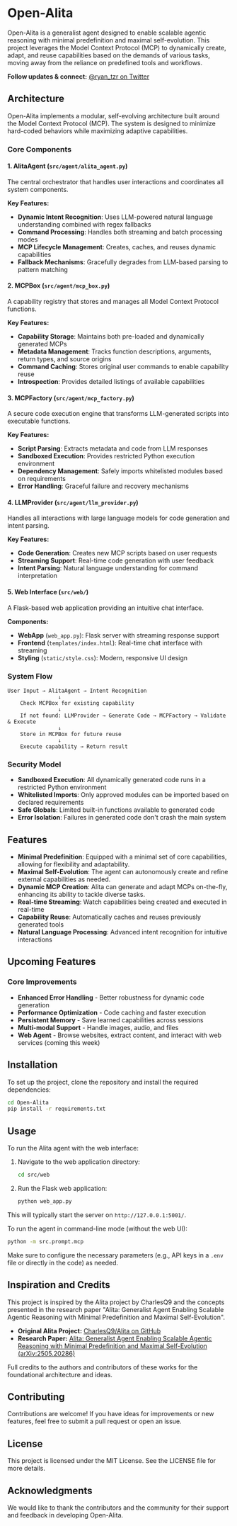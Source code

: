 # Open-Alita

Open-Alita is a generalist agent designed to enable scalable agentic reasoning with minimal predefinition and maximal self-evolution. This project leverages the Model Context Protocol (MCP) to dynamically create, adapt, and reuse capabilities based on the demands of various tasks, moving away from the reliance on predefined tools and workflows.

**Follow updates & connect:** [@ryan_tzr on Twitter](https://x.com/ryan_tzr)

## Architecture

Open-Alita implements a modular, self-evolving architecture built around the Model Context Protocol (MCP). The system is designed to minimize hard-coded behaviors while maximizing adaptive capabilities.

### Core Components

#### 1. **AlitaAgent** (`src/agent/alita_agent.py`)

The central orchestrator that handles user interactions and coordinates all system components.

**Key Features:**

- **Dynamic Intent Recognition**: Uses LLM-powered natural language understanding combined with regex fallbacks
- **Command Processing**: Handles both streaming and batch processing modes
- **MCP Lifecycle Management**: Creates, caches, and reuses dynamic capabilities
- **Fallback Mechanisms**: Gracefully degrades from LLM-based parsing to pattern matching

#### 2. **MCPBox** (`src/agent/mcp_box.py`)

A capability registry that stores and manages all Model Context Protocol functions.

**Key Features:**

- **Capability Storage**: Maintains both pre-loaded and dynamically generated MCPs
- **Metadata Management**: Tracks function descriptions, arguments, return types, and source origins
- **Command Caching**: Stores original user commands to enable capability reuse
- **Introspection**: Provides detailed listings of available capabilities

#### 3. **MCPFactory** (`src/agent/mcp_factory.py`)

A secure code execution engine that transforms LLM-generated scripts into executable functions.

**Key Features:**

- **Script Parsing**: Extracts metadata and code from LLM responses
- **Sandboxed Execution**: Provides restricted Python execution environment
- **Dependency Management**: Safely imports whitelisted modules based on requirements
- **Error Handling**: Graceful failure and recovery mechanisms

#### 4. **LLMProvider** (`src/agent/llm_provider.py`)

Handles all interactions with large language models for code generation and intent parsing.

**Key Features:**

- **Code Generation**: Creates new MCP scripts based on user requests
- **Streaming Support**: Real-time code generation with user feedback
- **Intent Parsing**: Natural language understanding for command interpretation

#### 5. **Web Interface** (`src/web/`)

A Flask-based web application providing an intuitive chat interface.

**Components:**

- **WebApp** (`web_app.py`): Flask server with streaming response support
- **Frontend** (`templates/index.html`): Real-time chat interface with streaming
- **Styling** (`static/style.css`): Modern, responsive UI design

### System Flow

```
User Input → AlitaAgent → Intent Recognition
                ↓
    Check MCPBox for existing capability
                ↓
    If not found: LLMProvider → Generate Code → MCPFactory → Validate & Execute
                ↓
    Store in MCPBox for future reuse
                ↓
    Execute capability → Return result
```

### Security Model

- **Sandboxed Execution**: All dynamically generated code runs in a restricted Python environment
- **Whitelisted Imports**: Only approved modules can be imported based on declared requirements
- **Safe Globals**: Limited built-in functions available to generated code
- **Error Isolation**: Failures in generated code don't crash the main system

## Features

- **Minimal Predefinition**: Equipped with a minimal set of core capabilities, allowing for flexibility and adaptability.
- **Maximal Self-Evolution**: The agent can autonomously create and refine external capabilities as needed.
- **Dynamic MCP Creation**: Alita can generate and adapt MCPs on-the-fly, enhancing its ability to tackle diverse tasks.
- **Real-time Streaming**: Watch capabilities being created and executed in real-time
- **Capability Reuse**: Automatically caches and reuses previously generated tools
- **Natural Language Processing**: Advanced intent recognition for intuitive interactions

## Upcoming Features

### Core Improvements

- **Enhanced Error Handling** - Better robustness for dynamic code generation
- **Performance Optimization** - Code caching and faster execution
- **Persistent Memory** - Save learned capabilities across sessions
- **Multi-modal Support** - Handle images, audio, and files
- **Web Agent** - Browse websites, extract content, and interact with web services (coming this week)

## Installation

To set up the project, clone the repository and install the required dependencies:

```bash
cd Open-Alita
pip install -r requirements.txt
```

## Usage

To run the Alita agent with the web interface:

1.  Navigate to the web application directory:
    ```bash
    cd src/web
    ```
2.  Run the Flask web application:
    ```bash
    python web_app.py
    ```

This will typically start the server on `http://127.0.0.1:5001/`.

To run the agent in command-line mode (without the web UI):

```bash
python -m src.prompt.mcp
```

Make sure to configure the necessary parameters (e.g., API keys in a `.env` file or directly in the code) as needed.

## Inspiration and Credits

This project is inspired by the Alita project by CharlesQ9 and the concepts presented in the research paper "Alita: Generalist Agent Enabling Scalable Agentic Reasoning with Minimal Predefinition and Maximal Self-Evolution".

- **Original Alita Project:** [CharlesQ9/Alita on GitHub](https://github.com/CharlesQ9/Alita)
- **Research Paper:** [Alita: Generalist Agent Enabling Scalable Agentic Reasoning with Minimal Predefinition and Maximal Self-Evolution (arXiv:2505.20286)](https://arxiv.org/abs/2505.20286)

Full credits to the authors and contributors of these works for the foundational architecture and ideas.

## Contributing

Contributions are welcome! If you have ideas for improvements or new features, feel free to submit a pull request or open an issue.

## License

This project is licensed under the MIT License. See the LICENSE file for more details.

## Acknowledgments

We would like to thank the contributors and the community for their support and feedback in developing Open-Alita.
